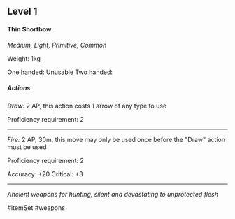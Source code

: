 ## Level 1
#### Thin Shortbow
*Medium, Light, Primitive, Common*

Weight: 1kg

One handed: Unusable
Two handed: 
##### Actions

*Draw:* 2 AP, this action costs 1 arrow of any type to use

Proficiency requirement: 2

---

*Fire:* 2 AP, 30m, this move may only be used once before the "Draw" action must be used

Proficiency requirement: 2

Accuracy: +20
Critical: +3

---
*Ancient weapons for hunting, silent and devastating to unprotected flesh*

#itemSet #weapons